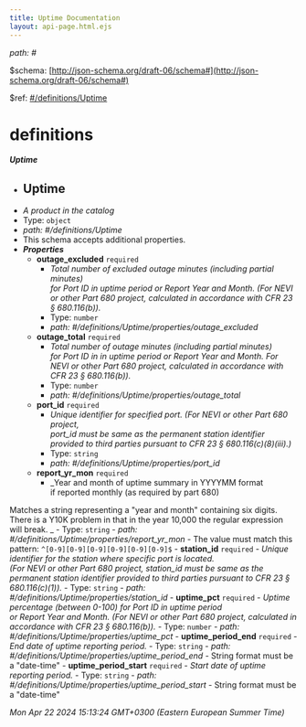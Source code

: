 ```yaml
---
title: Uptime Documentation
layout: api-page.html.ejs
---
```

<i id="">path: #</i>

&#36;schema: [http://json-schema.org/draft-06/schema#](http://json-schema.org/draft-06/schema#)

&#36;ref: [#/definitions/Uptime](#/definitions/Uptime)

# definitions

**_Uptime_**

 - ## Uptime
 - _A product in the catalog_
 - Type: `object`
 - <i id="/definitions/Uptime">path: #/definitions/Uptime</i>
 - This schema accepts additional properties.
 - **_Properties_**
	 - <b id="#/definitions/Uptime/properties/outage_excluded">outage_excluded</b> `required`
		 - _Total number of excluded outage minutes (including partial minutes)<br>for Port ID in uptime period or Report Year and Month.
(For NEVI or other Part 680 project, calculated
in accordance with CFR 23 § 680.116(b))._
		 - Type: `number`
		 - <i id="/definitions/Uptime/properties/outage_excluded">path: #/definitions/Uptime/properties/outage_excluded</i>
	 - <b id="#/definitions/Uptime/properties/outage_total">outage_total</b> `required`
		 - _Total number of outage minutes (including partial minutes)<br>for Port ID in in uptime period or Report Year and Month.
For NEVI or other Part 680 project, calculated
in accordance with CFR 23 § 680.116(b))._
		 - Type: `number`
		 - <i id="/definitions/Uptime/properties/outage_total">path: #/definitions/Uptime/properties/outage_total</i>
	 - <b id="#/definitions/Uptime/properties/port_id">port_id</b> `required`
		 - _Unique identifier for specified port. (For NEVI or other Part 680 project,<br>port_id must be same as the permanent station identifier provided
to third parties pursuant to CFR 23 § 680.116(c)(8)(iii).)_
		 - Type: `string`
		 - <i id="/definitions/Uptime/properties/port_id">path: #/definitions/Uptime/properties/port_id</i>
	 - <b id="#/definitions/Uptime/properties/report_yr_mon">report_yr_mon</b> `required`
		 - _Year and month of uptime summary in YYYYMM format<br>if reported monthly (as required by part 680)

Matches a string representing a \"year and month\" containing six digits.  There is a Y10K problem in that in the year 10,000 the regular expression will break.
_
		 - Type: `string`
		 - <i id="/definitions/Uptime/properties/report_yr_mon">path: #/definitions/Uptime/properties/report_yr_mon</i>
		 - The value must match this pattern: `^[0-9][0-9][0-9][0-9][0-9][0-9]$`
	 - <b id="#/definitions/Uptime/properties/station_id">station_id</b> `required`
		 - _Unique identifier for the station where specific port is located.<br>(For NEVI or other Part 680 project, station_id must be same as
the permanent station identifier provided to third parties pursuant
to CFR 23 § 680.116(c)(1))._
		 - Type: `string`
		 - <i id="/definitions/Uptime/properties/station_id">path: #/definitions/Uptime/properties/station_id</i>
	 - <b id="#/definitions/Uptime/properties/uptime_pct">uptime_pct</b> `required`
		 - _Uptime percentage (between 0-100) for Port ID in uptime period<br>or Report Year and Month. (For NEVI or other Part 680 project,
calculated in accordance with CFR 23 § 680.116(b))._
		 - Type: `number`
		 - <i id="/definitions/Uptime/properties/uptime_pct">path: #/definitions/Uptime/properties/uptime_pct</i>
	 - <b id="#/definitions/Uptime/properties/uptime_period_end">uptime_period_end</b> `required`
		 - _End date of uptime reporting period._
		 - Type: `string`
		 - <i id="/definitions/Uptime/properties/uptime_period_end">path: #/definitions/Uptime/properties/uptime_period_end</i>
		 - String format must be a "date-time"
	 - <b id="#/definitions/Uptime/properties/uptime_period_start">uptime_period_start</b> `required`
		 - _Start date of uptime reporting period._
		 - Type: `string`
		 - <i id="/definitions/Uptime/properties/uptime_period_start">path: #/definitions/Uptime/properties/uptime_period_start</i>
		 - String format must be a "date-time"


 _Mon Apr 22 2024 15:13:24 GMT+0300 (Eastern European Summer Time)_
